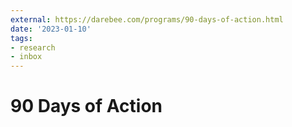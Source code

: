 ```yaml
---
external: https://darebee.com/programs/90-days-of-action.html
date: '2023-01-10'
tags:
- research
- inbox
---
```


# 90 Days of Action
